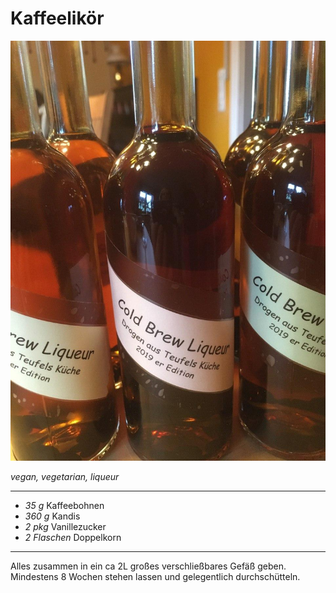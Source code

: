 # Kaffeelikör

<img src="./Kaffeelikoer.jpg">

*vegan, vegetarian, liqueur*

---

- *35 g* Kaffeebohnen
- *360 g* Kandis
- *2 pkg* Vanillezucker
- *2 Flaschen* Doppelkorn

---

Alles zusammen in ein ca 2L großes verschließbares Gefäß geben.
Mindestens 8 Wochen stehen lassen und gelegentlich durchschütteln.
